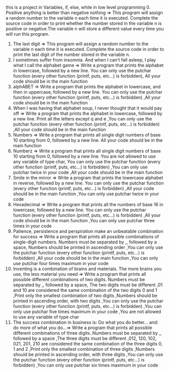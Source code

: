 this is a project in Variables, if, else, while in low level programming
0. Positive anything is better than negative nothing => This program will assign a random number to the variable n each time it is executed. Complete the source code in order to print whether the number stored in the variable n is positive or negative.The variable n will store a different value every time you will run this program.
1. The last digit => This program will assign a random number to the variable n each time it is executed. Complete the source code in order to print the last digit of the number stored in the variable n.
2. I sometimes suffer from insomnia. And when I can't fall asleep, I play what I call the alphabet game => Write a program that prints the alphabet in lowercase, followed by a new line. You can only use the putchar function (every other function (printf, puts, etc…) is forbidden), All your code should be in the main function
3. alphABET => Write a program that prints the alphabet in lowercase, and then in uppercase, followed by a new line. You can only use the putchar function (every other function (printf, puts, etc…) is forbidden) ,All your code should be in the main function
4. When I was having that alphabet soup, I never thought that it would pay off => Write a program that prints the alphabet in lowercase, followed by a new line. Print all the letters except q and e ,You can only use the putchar function (every other function (printf, puts, etc…) is forbidden) ,All your code should be in the main function
5. Numbers => Write a program that prints all single digit numbers of base 10 starting from 0, followed by a new line. All your code should be in the main function
6. Numberz => Write a program that prints all single digit numbers of base 10 starting from 0, followed by a new line. You are not allowed to use any variable of type char, You can only use the putchar function (every other function (printf, puts, etc…) is forbidden) ,You can only use putchar twice in your code ,All your code should be in the main function
7. Smile in the mirror => Write a program that prints the lowercase alphabet in reverse, followed by a new line. You can only use the putchar function (every other function (printf, puts, etc…) is forbidden) ,All your code should be in the main function ,You can only use putchar twice in your code
8. Hexadecimal => Write a program that prints all the numbers of base 16 in lowercase, followed by a new line. You can only use the putchar function (every other function (printf, puts, etc…) is forbidden) ,All your code should be in the main function ,You can only use putchar three times in your code
9. Patience, persistence and perspiration make an unbeatable combination for success => Write a program that prints all possible combinations of single-digit numbers. Numbers must be separated by ,, followed by a space, Numbers should be printed in ascending order ,You can only use the putchar function (every other function (printf, puts, etc…) is forbidden) ,All your code should be in the main function ,You can only use putchar four times maximum in your code
10. Inventing is a combination of brains and materials. The more brains you use, the less material you need => Write a program that prints all possible different combinations of two digits. Numbers must be separated by ,, followed by a space, The two digits must be different ,01 and 10 are considered the same combination of the two digits 0 and 1 ,Print only the smallest combination of two digits ,Numbers should be printed in ascending order, with two digits ,You can only use the putchar function (every other function (printf, puts, etc…) is forbidden) ,You can only use putchar five times maximum in your code ,You are not allowed to use any variable of type char
11. The success combination in business is: Do what you do better... and: do more of what you do...=> Write a program that prints all possible different combinations of three digits..Numbers must be separated by ,, followed by a space ,The three digits must be different ,012, 120, 102, 021, 201, 210 are considered the same combination of the three digits 0, 1 and 2 ,Print only the smallest combination of three digits ,Numbers should be printed in ascending order, with three digits ,You can only use the putchar function (every other function (printf, puts, etc…) is forbidden) ,You can only use putchar six times maximum in your code
